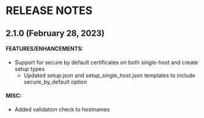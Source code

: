 # RELEASE NOTES

## 2.1.0 (February 28, 2023)

#### FEATURES/ENHANCEMENTS:

* Support for secure by default certificates on both single-host and create setup types
  * Updated setup.json and setup_single_host.json templates to include secure_by_default option
 
#### MISC:

* Added validation check to hostnames